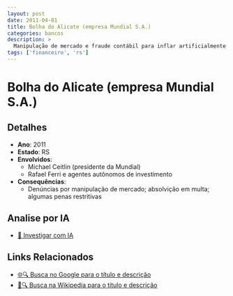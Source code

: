 ```yaml
---
layout: post
date: 2011-04-01
title: Bolha do Alicate (empresa Mundial S.A.)
categories: bancos
description: > 
  Manipulação de mercado e fraude contábil para inflar artificialmente o valor das ações da Mundial.
tags: ['financeiro', 'rs']
---
```


# Bolha do Alicate (empresa Mundial S.A.)

## Detalhes
- **Ano**: 2011
- **Estado**: RS
- **Envolvidos**:
  - Michael Ceitlin (presidente da Mundial)
  - Rafael Ferri e agentes autônomos de investimento
- **Consequências**:
  - Denúncias por manipulação de mercado; absolvição em multa; algumas penas restritivas

## Analise por IA
- [🤖 Investigar com IA](https://www.perplexity.ai/search?q=%22esc%C3%A2ndalo%20financeiro%20Brasil%22%20Bolha%20do%20Alicate%20%28empresa%20Mundial%20S.A.%29%20Manipula%C3%A7%C3%A3o%20de%20mercado%20e%20fraude%20cont%C3%A1bil%20para%20inflar%20artificialmente%20o%20valor%20das%20a%C3%A7%C3%B5es%20da%20Mundial.%20RS%202011)

## Links Relacionados
- [🌐🔍 Busca no Google para o título e descrição](https://www.google.com/search?q=%22esc%C3%A2ndalo%20financeiro%20Brasil%22%20Bolha%20do%20Alicate%20%28empresa%20Mundial%20S.A.%29%20Manipula%C3%A7%C3%A3o%20de%20mercado%20e%20fraude%20cont%C3%A1bil%20para%20inflar%20artificialmente%20o%20valor%20das%20a%C3%A7%C3%B5es%20da%20Mundial.%20RS%202011)
- [📖🔍 Busca na Wikipedia para o título e descrição](https://pt.wikipedia.org/w/index.php?search=%22esc%C3%A2ndalo%20financeiro%20Brasil%22%20Bolha%20do%20Alicate%20%28empresa%20Mundial%20S.A.%29%20Manipula%C3%A7%C3%A3o%20de%20mercado%20e%20fraude%20cont%C3%A1bil%20para%20inflar%20artificialmente%20o%20valor%20das%20a%C3%A7%C3%B5es%20da%20Mundial.%20RS%202011)

